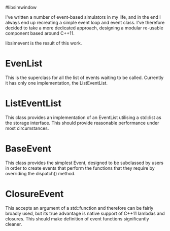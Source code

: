 #libsimwindow

I've written a number of event-based simulators in my life, and in the end I always end up recreating a simple event loop and event class. I've therefore decided to take a more dedicated approach, designing a modular re-usable component based around C++11.

libsimevent is the result of this work.  

EvenList
=====
This is the superclass for all the list of events waiting to be called. Currently it has only one implementation, the ListEventList.

ListEventList
=====
This class provides an implementation of an EventList utilising a std::list as the storage interface. This should provide reasonable performance under most circumstances. 

BaseEvent
=====
This class provides the simplest Event, designed to be subclassed by users in order to create events that perform the functions that they require by overriding the dispatch() method. 

ClosureEvent
=====
This accepts an argument of a std::function and therefore can be fairly broadly used, but its true advantage is native support of C++11 lambdas and closures. This should make definition of event functions significantly cleaner. 